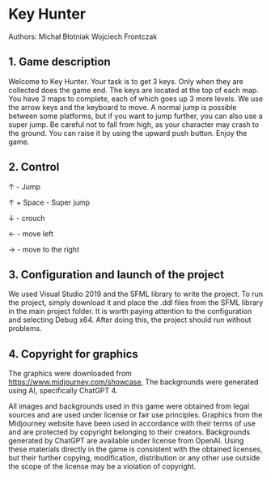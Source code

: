 # Key Hunter

Authors:
Michał Błotniak
Wojciech Frontczak

## 1. Game description
Welcome to Key Hunter. Your task is to get 3 keys. Only when they are collected does the game end. The keys are located at the top of each map. You have 3 maps to complete, each of which goes up 3 more levels. We use the arrow keys and the keyboard to move. A normal jump is possible between some platforms, but if you want to jump further, you can also use a super jump. Be careful not to fall from high, as your character may crash to the ground. You can raise it by using the upward push button.
Enjoy the game.

## 2. Control
↑ - Jump

↑ + Space - Super jump

↓ - crouch

← - move left

→ - move to the right

## 3. Configuration and launch of the project
We used Visual Studio 2019 and the SFML library to write the project. To run the project, simply download it and place the .ddl files from the SFML library in the main project folder. It is worth paying attention to the configuration and selecting Debug x64. After doing this, the project should run without problems.

## 4. Copyright for graphics
The graphics were downloaded from https://www.midjourney.com/showcase,
The backgrounds were generated using AI, specifically ChatGPT 4.

All images and backgrounds used in this game were obtained from legal sources and are used under license or fair use principles. Graphics from the Midjourney website have been used in accordance with their terms of use and are protected by copyright belonging to their creators. Backgrounds generated by ChatGPT are available under license from OpenAI. Using these materials directly in the game is consistent with the obtained licenses, but their further copying, modification, distribution or any other use outside the scope of the license may be a violation of copyright.

